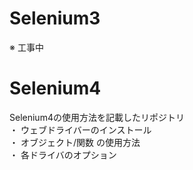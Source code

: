 # Selenium3
※ 工事中
# Selenium4
Selenium4の使用方法を記載したリポジトリ　\
・ ウェブドライバーのインストール　\
・ オブジェクト/関数 の使用方法 \
・ 各ドライバのオプション